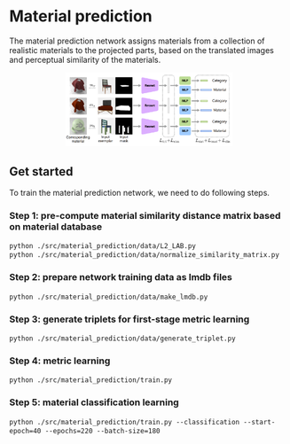 # Material prediction
The material prediction network assigns materials from a collection of
realistic materials to the projected parts, based on the translated images and
perceptual similarity of the materials.

<div align=center><img src="https://github.com/XiangyuSu611/TMT/blob/master/docs/material_predicton_network.png" width="60%"></div>

## Get started
To train the material prediction network, we need to do following steps.

### **Step 1**: pre-compute material similarity distance matrix based on material database
```
python ./src/material_prediction/data/L2_LAB.py
python ./src/material_prediction/data/normalize_similarity_matrix.py
```

### **Step 2**: prepare network training data as lmdb files  
```
python ./src/material_prediction/data/make_lmdb.py
```

### **Step 3**: generate triplets for first-stage metric learning
```
python ./src/material_prediction/data/generate_triplet.py
```

### **Step 4**: metric learning
```
python ./src/material_prediction/train.py 
```

### **Step 5**: material classification learning
```
python ./src/material_prediction/train.py --classification --start-epoch=40 --epochs=220 --batch-size=180
```

